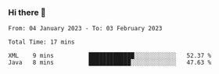 ### Hi there 👋

<!--START_SECTION:waka-->

```text
From: 04 January 2023 - To: 03 February 2023

Total Time: 17 mins

XML    9 mins          █████████████░░░░░░░░░░░░   52.37 %
Java   8 mins          ████████████░░░░░░░░░░░░░   47.63 %
```

<!--END_SECTION:waka-->

<!--
**jaimesalcedo1/jaimesalcedo1** is a ✨ _special_ ✨ repository because its `README.md` (this file) appears on your GitHub profile.

Here are some ideas to get you started:

- 🔭 I’m currently working on ...
- 🌱 I’m currently learning ...
- 👯 I’m looking to collaborate on ...
- 🤔 I’m looking for help with ...
- 💬 Ask me about ...
- 📫 How to reach me: ...
- 😄 Pronouns: ...
- ⚡ Fun fact: ...
-->
